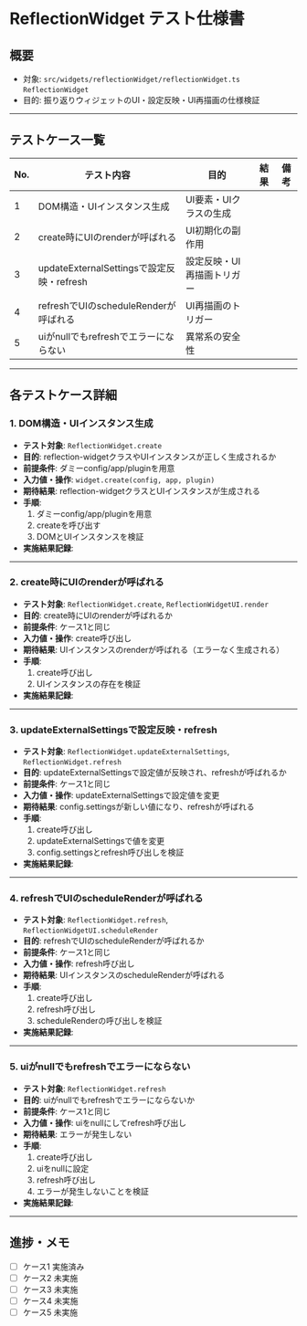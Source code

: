 # ReflectionWidget テスト仕様書

## 概要
- 対象: `src/widgets/reflectionWidget/reflectionWidget.ts` `ReflectionWidget`
- 目的: 振り返りウィジェットのUI・設定反映・UI再描画の仕様検証

---

## テストケース一覧

| No. | テスト内容                                 | 目的                                 | 結果 | 備考 |
|-----|--------------------------------------------|--------------------------------------|------|------|
| 1   | DOM構造・UIインスタンス生成                | UI要素・UIクラスの生成               |      |      |
| 2   | create時にUIのrenderが呼ばれる             | UI初期化の副作用                     |      |      |
| 3   | updateExternalSettingsで設定反映・refresh   | 設定反映・UI再描画トリガー           |      |      |
| 4   | refreshでUIのscheduleRenderが呼ばれる       | UI再描画のトリガー                   |      |      |
| 5   | uiがnullでもrefreshでエラーにならない       | 異常系の安全性                       |      |      |

---

## 各テストケース詳細

### 1. DOM構造・UIインスタンス生成
- **テスト対象**: `ReflectionWidget.create`
- **目的**: reflection-widgetクラスやUIインスタンスが正しく生成されるか
- **前提条件**: ダミーconfig/app/pluginを用意
- **入力値・操作**: `widget.create(config, app, plugin)`
- **期待結果**: reflection-widgetクラスとUIインスタンスが生成される
- **手順**:
  1. ダミーconfig/app/pluginを用意
  2. createを呼び出す
  3. DOMとUIインスタンスを検証
- **実施結果記録**:

---

### 2. create時にUIのrenderが呼ばれる
- **テスト対象**: `ReflectionWidget.create`, `ReflectionWidgetUI.render`
- **目的**: create時にUIのrenderが呼ばれるか
- **前提条件**: ケース1と同じ
- **入力値・操作**: create呼び出し
- **期待結果**: UIインスタンスのrenderが呼ばれる（エラーなく生成される）
- **手順**:
  1. create呼び出し
  2. UIインスタンスの存在を検証
- **実施結果記録**:

---

### 3. updateExternalSettingsで設定反映・refresh
- **テスト対象**: `ReflectionWidget.updateExternalSettings`, `ReflectionWidget.refresh`
- **目的**: updateExternalSettingsで設定値が反映され、refreshが呼ばれるか
- **前提条件**: ケース1と同じ
- **入力値・操作**: updateExternalSettingsで設定値を変更
- **期待結果**: config.settingsが新しい値になり、refreshが呼ばれる
- **手順**:
  1. create呼び出し
  2. updateExternalSettingsで値を変更
  3. config.settingsとrefresh呼び出しを検証
- **実施結果記録**:

---

### 4. refreshでUIのscheduleRenderが呼ばれる
- **テスト対象**: `ReflectionWidget.refresh`, `ReflectionWidgetUI.scheduleRender`
- **目的**: refreshでUIのscheduleRenderが呼ばれるか
- **前提条件**: ケース1と同じ
- **入力値・操作**: refresh呼び出し
- **期待結果**: UIインスタンスのscheduleRenderが呼ばれる
- **手順**:
  1. create呼び出し
  2. refresh呼び出し
  3. scheduleRenderの呼び出しを検証
- **実施結果記録**:

---

### 5. uiがnullでもrefreshでエラーにならない
- **テスト対象**: `ReflectionWidget.refresh`
- **目的**: uiがnullでもrefreshでエラーにならないか
- **前提条件**: ケース1と同じ
- **入力値・操作**: uiをnullにしてrefresh呼び出し
- **期待結果**: エラーが発生しない
- **手順**:
  1. create呼び出し
  2. uiをnullに設定
  3. refresh呼び出し
  4. エラーが発生しないことを検証
- **実施結果記録**:

---

## 進捗・メモ

- [ ] ケース1 実施済み
- [ ] ケース2 未実施
- [ ] ケース3 未実施
- [ ] ケース4 未実施
- [ ] ケース5 未実施 